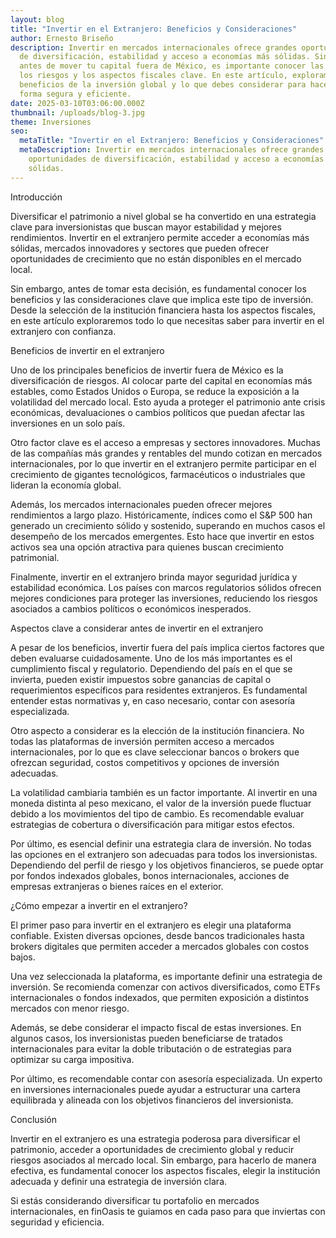 ```yaml
---
layout: blog
title: "Invertir en el Extranjero: Beneficios y Consideraciones"
author: Ernesto Briseño
description: Invertir en mercados internacionales ofrece grandes oportunidades
  de diversificación, estabilidad y acceso a economías más sólidas. Sin embargo,
  antes de mover tu capital fuera de México, es importante conocer las ventajas,
  los riesgos y los aspectos fiscales clave. En este artículo, exploramos los
  beneficios de la inversión global y lo que debes considerar para hacerlo de
  forma segura y eficiente.
date: 2025-03-10T03:06:00.000Z
thumbnail: /uploads/blog-3.jpg
theme: Inversiones
seo:
  metaTitle: "Invertir en el Extranjero: Beneficios y Consideraciones"
  metaDescription: Invertir en mercados internacionales ofrece grandes
    oportunidades de diversificación, estabilidad y acceso a economías más
    sólidas.
---
```




Introducción




Diversificar el patrimonio a nivel global se ha convertido en una estrategia clave para inversionistas que buscan mayor estabilidad y mejores rendimientos. Invertir en el extranjero permite acceder a economías más sólidas, mercados innovadores y sectores que pueden ofrecer oportunidades de crecimiento que no están disponibles en el mercado local.




Sin embargo, antes de tomar esta decisión, es fundamental conocer los beneficios y las consideraciones clave que implica este tipo de inversión. Desde la selección de la institución financiera hasta los aspectos fiscales, en este artículo exploraremos todo lo que necesitas saber para invertir en el extranjero con confianza.





Beneficios de invertir en el extranjero




Uno de los principales beneficios de invertir fuera de México es la diversificación de riesgos. Al colocar parte del capital en economías más estables, como Estados Unidos o Europa, se reduce la exposición a la volatilidad del mercado local. Esto ayuda a proteger el patrimonio ante crisis económicas, devaluaciones o cambios políticos que puedan afectar las inversiones en un solo país.




Otro factor clave es el acceso a empresas y sectores innovadores. Muchas de las compañías más grandes y rentables del mundo cotizan en mercados internacionales, por lo que invertir en el extranjero permite participar en el crecimiento de gigantes tecnológicos, farmacéuticos o industriales que lideran la economía global.




Además, los mercados internacionales pueden ofrecer mejores rendimientos a largo plazo. Históricamente, índices como el S&P 500 han generado un crecimiento sólido y sostenido, superando en muchos casos el desempeño de los mercados emergentes. Esto hace que invertir en estos activos sea una opción atractiva para quienes buscan crecimiento patrimonial.




Finalmente, invertir en el extranjero brinda mayor seguridad jurídica y estabilidad económica. Los países con marcos regulatorios sólidos ofrecen mejores condiciones para proteger las inversiones, reduciendo los riesgos asociados a cambios políticos o económicos inesperados.





Aspectos clave a considerar antes de invertir en el extranjero




A pesar de los beneficios, invertir fuera del país implica ciertos factores que deben evaluarse cuidadosamente. Uno de los más importantes es el cumplimiento fiscal y regulatorio. Dependiendo del país en el que se invierta, pueden existir impuestos sobre ganancias de capital o requerimientos específicos para residentes extranjeros. Es fundamental entender estas normativas y, en caso necesario, contar con asesoría especializada.




Otro aspecto a considerar es la elección de la institución financiera. No todas las plataformas de inversión permiten acceso a mercados internacionales, por lo que es clave seleccionar bancos o brokers que ofrezcan seguridad, costos competitivos y opciones de inversión adecuadas.




La volatilidad cambiaria también es un factor importante. Al invertir en una moneda distinta al peso mexicano, el valor de la inversión puede fluctuar debido a los movimientos del tipo de cambio. Es recomendable evaluar estrategias de cobertura o diversificación para mitigar estos efectos.




Por último, es esencial definir una estrategia clara de inversión. No todas las opciones en el extranjero son adecuadas para todos los inversionistas. Dependiendo del perfil de riesgo y los objetivos financieros, se puede optar por fondos indexados globales, bonos internacionales, acciones de empresas extranjeras o bienes raíces en el exterior.





¿Cómo empezar a invertir en el extranjero?




El primer paso para invertir en el extranjero es elegir una plataforma confiable. Existen diversas opciones, desde bancos tradicionales hasta brokers digitales que permiten acceder a mercados globales con costos bajos.




Una vez seleccionada la plataforma, es importante definir una estrategia de inversión. Se recomienda comenzar con activos diversificados, como ETFs internacionales o fondos indexados, que permiten exposición a distintos mercados con menor riesgo.




Además, se debe considerar el impacto fiscal de estas inversiones. En algunos casos, los inversionistas pueden beneficiarse de tratados internacionales para evitar la doble tributación o de estrategias para optimizar su carga impositiva.




Por último, es recomendable contar con asesoría especializada. Un experto en inversiones internacionales puede ayudar a estructurar una cartera equilibrada y alineada con los objetivos financieros del inversionista.





Conclusión




Invertir en el extranjero es una estrategia poderosa para diversificar el patrimonio, acceder a oportunidades de crecimiento global y reducir riesgos asociados al mercado local. Sin embargo, para hacerlo de manera efectiva, es fundamental conocer los aspectos fiscales, elegir la institución adecuada y definir una estrategia de inversión clara.




Si estás considerando diversificar tu portafolio en mercados internacionales, en finOasis te guiamos en cada paso para que inviertas con seguridad y eficiencia.

